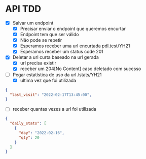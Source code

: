 # API TDD

- [x] Salvar um endpoint
  - [x] Precisar enviar o endpoint que queremos encurtar
  - [x] Endpoint tem que ser válido
  - [x] Não pode se repetir
  - [x] Esperamos receber uma url encurtada pdl.test/YH21
  - [x] Esperamos receber um status code 201
- [x] Deletar a url curta baseado na url gerada
  - [x] url precisa existir
  - [x] receber um 204[No Content] caso deletado com sucesso
- [ ] Pegar estatística de uso da url /stats/YH21
  - [x] ultima vez que foi utilizada

```json
{
  "last_visit": "2022-02-17T13:45:00",
}
```

  - [ ] receber quantas vezes a url foi utilizada

```json
{
  "daily_stats": [
    {
      "day": "2022-02-16",
      "qty": 20
    }
  ]
}
